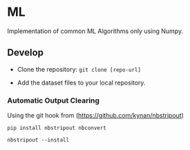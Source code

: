 # ML

Implementation of common ML Algorithms only using Numpy.

## Develop

* Clone the repository: `git clone [repo-url]`

* Add the dataset files to your local repository.

### Automatic Output Clearing

Using the git hook from (https://github.com/kynan/nbstripout)

`pip install nbstripout nbconvert`

`nbstripout --install`